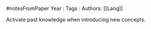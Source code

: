 #notesFromPaper
Year   :
Tags   :
Authors: [[Lang]]

Activate past knowledge when introducing new concepts.
